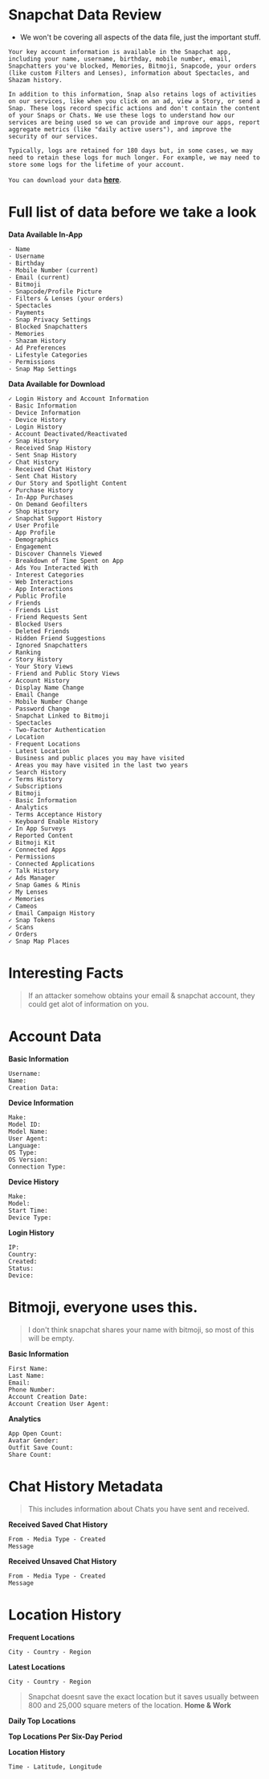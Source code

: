 # Snapchat Data Review
- We won't be covering all aspects of the data file, just the important stuff.
```
Your key account information is available in the Snapchat app, including your name, username, birthday, mobile number, email, Snapchatters you've blocked, Memories, Bitmoji, Snapcode, your orders (like custom Filters and Lenses), information about Spectacles, and Shazam history.

In addition to this information, Snap also retains logs of activities on our services, like when you click on an ad, view a Story, or send a Snap. These logs record specific actions and don't contain the content of your Snaps or Chats. We use these logs to understand how our services are being used so we can provide and improve our apps, report aggregate metrics (like "daily active users"), and improve the security of our services.

Typically, logs are retained for 180 days but, in some cases, we may need to retain these logs for much longer. For example, we may need to store some logs for the lifetime of your account.
```
`You can download your data` [**here**](https://accounts.snapchat.com/accounts/downloadmydata).



# Full list of data before we take a look

**Data Available In-App**
```
· Name
· Username
· Birthday
· Mobile Number (current)
· Email (current)
· Bitmoji
· Snapcode/Profile Picture
· Filters & Lenses (your orders)
· Spectacles
· Payments
· Snap Privacy Settings
· Blocked Snapchatters
· Memories
· Shazam History
· Ad Preferences
· Lifestyle Categories
· Permissions
· Snap Map Settings
```

**Data Available for Download**
```
✓ Login History and Account Information
· Basic Information
· Device Information
· Device History
· Login History
· Account Deactivated/Reactivated
✓ Snap History
· Received Snap History
· Sent Snap History
✓ Chat History
· Received Chat History
· Sent Chat History
✓ Our Story and Spotlight Content
✓ Purchase History
· In-App Purchases
· On Demand Geofilters
✓ Shop History
✓ Snapchat Support History
✓ User Profile
· App Profile
· Demographics
· Engagement
· Discover Channels Viewed
· Breakdown of Time Spent on App
· Ads You Interacted With
· Interest Categories
· Web Interactions
· App Interactions
✓ Public Profile
✓ Friends
· Friends List
· Friend Requests Sent
· Blocked Users
· Deleted Friends
· Hidden Friend Suggestions
· Ignored Snapchatters
✓ Ranking
✓ Story History
· Your Story Views
· Friend and Public Story Views
✓ Account History
· Display Name Change
· Email Change
· Mobile Number Change
· Password Change
· Snapchat Linked to Bitmoji
· Spectacles
· Two-Factor Authentication
✓ Location
· Frequent Locations
· Latest Location
· Business and public places you may have visited
· Areas you may have visited in the last two years
✓ Search History
✓ Terms History
✓ Subscriptions
✓ Bitmoji
· Basic Information
· Analytics
· Terms Acceptance History
· Keyboard Enable History
✓ In App Surveys
✓ Reported Content
✓ Bitmoji Kit
✓ Connected Apps
· Permissions
· Connected Applications
✓ Talk History
✓ Ads Manager
✓ Snap Games & Minis
✓ My Lenses
✓ Memories
✓ Cameos
✓ Email Campaign History
✓ Snap Tokens
✓ Scans
✓ Orders
✓ Snap Map Places
```

# Interesting Facts
> If an attacker somehow obtains your email & snapchat account, they could get alot of information on you.


# Account Data
**Basic Information**
```
Username:
Name:
Creation Data:
```
**Device Information**
```
Make:
Model ID:
Model Name:
User Agent:
Language:
OS Type:
OS Version: 
Connection Type:
```
**Device History**
```
Make:
Model:
Start Time:
Device Type:
```
**Login History**
```
IP:
Country:
Created:
Status:
Device:
```

# Bitmoji, everyone uses this.
> I don't think snapchat shares your name with bitmoji, so most of this will be empty.

**Basic Information**
```
First Name:
Last Name:
Email:
Phone Number:
Account Creation Date:
Account Creation User Agent:
```
**Analytics**
```
App Open Count:
Avatar Gender:
Outfit Save Count:
Share Count:
```


# Chat History Metadata
> This includes information about Chats you have sent and received.

**Received Saved Chat History**
```
From - Media Type - Created
Message
```
**Received Unsaved Chat History**
```
From - Media Type - Created
Message
```

# Location History
**Frequent Locations**
```
City - Country - Region
```
**Latest Locations**
```
City - Country - Region
```
> Snapchat doesnt save the exact location but it saves usually between 800 and 25,000 square meters of the location.
**Home & Work**
 
**Daily Top Locations**

**Top Locations Per Six-Day Period**

**Location History**
```
Time - Latitude, Longitude
